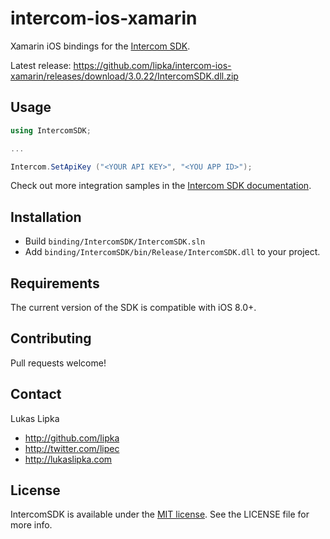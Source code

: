 # intercom-ios-xamarin

Xamarin iOS bindings for the [Intercom SDK](https://intercom.io).

Latest release: https://github.com/lipka/intercom-ios-xamarin/releases/download/3.0.22/IntercomSDK.dll.zip

## Usage

``` c#
using IntercomSDK;

...

Intercom.SetApiKey ("<YOUR API KEY>", "<YOU APP ID>");
```

Check out more integration samples in the [Intercom SDK documentation](https://developers.intercom.com/docs/ios-installation).

## Installation

- Build `binding/IntercomSDK/IntercomSDK.sln`
- Add `binding/IntercomSDK/bin/Release/IntercomSDK.dll` to your project.

## Requirements

The current version of the SDK is compatible with iOS 8.0+.

## Contributing

Pull requests welcome!

## Contact

Lukas Lipka

- http://github.com/lipka
- http://twitter.com/lipec
- http://lukaslipka.com

## License

IntercomSDK is available under the [MIT license](LICENSE). See the LICENSE file for more info.
